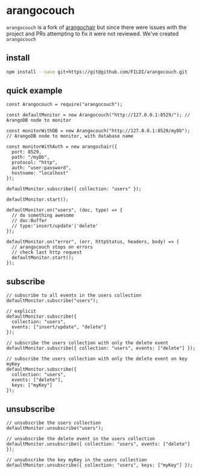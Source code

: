 # arangocouch

`arangocouch` is a fork of [arangochair](https://github.com/baslr/arangochair) but since there were issues with the project and PRs attempting to fix it were not reviewed. We've created `arangocouch`

## install

```bash
npm install --save git+https://git@github.com/FILDI/arangocouch.git
```

## quick example

```es6
const Arangocouch = require("arangocouch");

const defaultMonitor = new Arangocouch("http://127.0.0.1:8529/"); // ArangoDB node to monitor

const monitorWithDB = new Arangocouch("http://127.0.0.1:8529/myDb"); // ArangoDB node to monitor, with database name

const monitorWithAuth = new arangochair({
  port: 8529,
  path: "/myDb",
  protocol: "http",
  auth: "user:password",
  hostname: "localhost"
});

defaultMonitor.subscribe({ collection: "users" });

defaultMonitor.start();

defaultMonitor.on("users", (doc, type) => {
  // do something awesome
  // doc:Buffer
  // type:'insert/update'|'delete'
});

defaultMonitor.on("error", (err, httpStatus, headers, body) => {
  // arangocouch stops on errors
  // check last http request
  defaultMonitor.start();
});
```

## subscribe

```es6
// subscribe to all events in the users collection
defaultMonitor.subscribe("users");

// explicit
defaultMonitor.subscribe({
  collection: "users",
  events: ["insert/update", "delete"]
});

// subscribe the users collection with only the delete event
defaultMonitor.subscribe({ collection: "users", events: ["delete"] });

// subscribe the users collection with only the delete event on key myKey
defaultMonitor.subscribe({
  collection: "users",
  events: ["delete"],
  keys: ["myKey"]
});
```

## unsubscribe

```es6
// unsubscribe the users collection
defaultMonitor.unsubscribe("users");

// unsubscribe the delete event in the users collection
defaultMonitor.unsubscribe({ collection: "users", events: ["delete"] });

// unsubscribe the key myKey in the users collection
defaultMonitor.unsubscribe({ collection: "users", keys: ["myKey"] });
```
